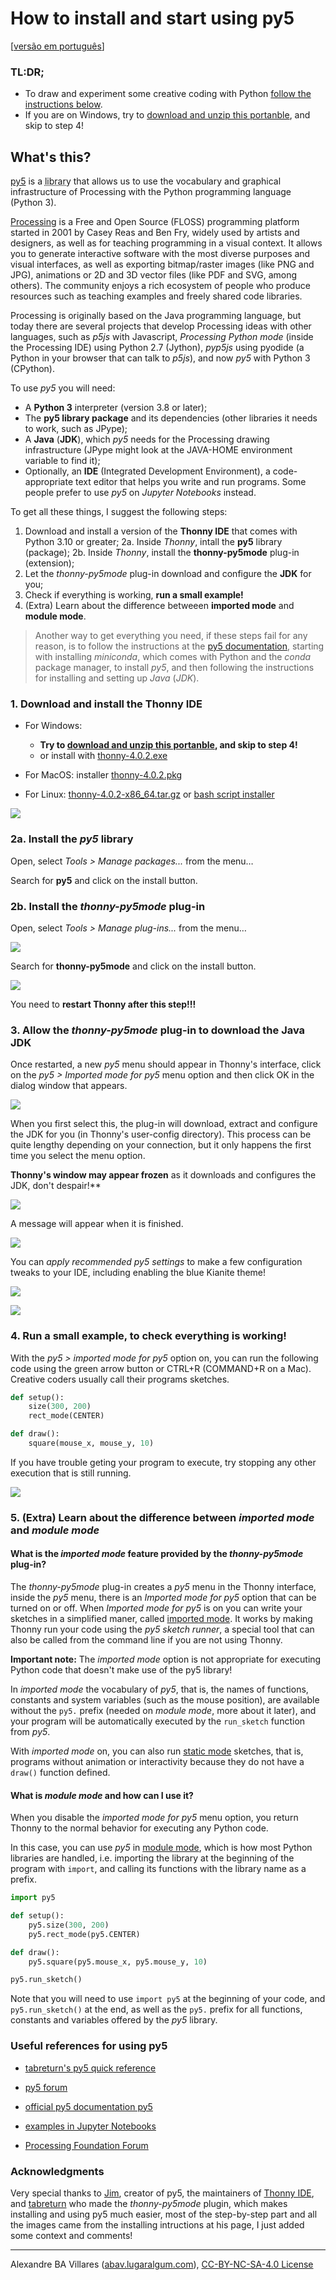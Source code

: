 # How to install and start using py5

[[versão em português](index.md)]

### TL:DR;

- To draw and experiment some creative coding with Python [follow the instructions below](https://abav.lugaralgum.com/como-instalar-py5/index-EN.html#1-download-and-install-the-thonny-ide).
- If you are on Windows, try to [download and unzip this portanble](https://www.dropbox.com/s/3ue4cx3yf372teg/thonny-4-with-py5-windows-portable.zip?dl=0), and skip to step 4!

## What's this?

[py5](https://github.com/py5coding) is a <ins title="Libraries are packages of complementary software functions made by other people to help you develop your own programs" style="text-decoration:underline; text-decoration-style: dotted;">library</ins> that allows us to use the vocabulary and graphical infrastructure of Processing with the Python programming language (Python 3).

[Processing](http://processsing.org/) is a Free and Open Source (FLOSS) programming platform started in 2001 by Casey Reas and Ben Fry, widely used by artists and designers, as well as for teaching programming in a visual context. It allows you to generate interactive software with the most diverse purposes and visual interfaces, as well as exporting bitmap/raster images (like PNG and JPG), animations or 2D and 3D vector files (like PDF and SVG, among others). The community enjoys a rich ecosystem of people who produce resources such as teaching examples and freely shared code libraries.

Processing is originally based on the Java programming language, but today there are several projects that develop Processing ideas with other languages, such as *p5js* with Javascript, *Processing Python mode* (inside the Processing IDE) using Python 2.7 (Jython), *pyp5js* using pyodide (a Python in your browser that can talk to *p5js*), and now *py5* with Python 3 (CPython).

To use *py5* you will need:

- A **Python 3** interpreter (version 3.8 or later);
- The **py5 library package** and its dependencies (other libraries it needs to work, such as JPype);
- A **Java** (**JDK**), which *py5* needs for the Processing drawing infrastructure (JPype might look at the JAVA-HOME environment variable to find it);
- Optionally, an **IDE** (Integrated Development Environment), a code-appropriate text editor that helps you write and run programs. Some people prefer to use *py5* on *Jupyter Notebooks* instead.

To get all these things, I suggest the following steps:

1. Download and install a version of the **Thonny IDE** that comes with Python 3.10 or greater;
2a. Inside *Thonny*, intall the **py5** library (package);
2b. Inside *Thonny*, install the **thonny-py5mode** plug-in (extension); 
4. Let the *thonny-py5mode* plug-in download and configure the **JDK** for you;
5. Check if everything is working, **run a small example!**
6. (Extra) Learn about the difference betweeen **imported mode** and **module mode**. 

>  Another way to get everything you need, if these steps fail for any reason, is to follow the instructions at the [py5 documentation](https://py5coding.org/content/install.html), starting with installing *miniconda*, which comes with Python and the *conda* package manager, to install *py5*, and then following the instructions for installing and setting up *Java* (*JDK*).

### 1. Download and install the Thonny IDE


- For Windows: 

    - **Try to [download and unzip this portanble](https://www.dropbox.com/s/3ue4cx3yf372teg/thonny-4-with-py5-windows-portable.zip?dl=0), and skip to step 4!**
    - or install with [thonny-4.0.2.exe](https://github.com/thonny/thonny/releases/download/v4.0.2/thonny-4.0.2.exe)

- For MacOS: installer [thonny-4.0.2.pkg](https://github.com/thonny/thonny/releases/download/v4.0.2/thonny-4.0.2.pkg) 

- For Linux: [thonny-4.0.2-x86_64.tar.gz](https://github.com/thonny/thonny/releases/download/v4.0.2/thonny-4.0.2-x86_64.tar.gz) or [bash script installer](https://github.com/thonny/thonny/releases/download/v4.0.2/thonny-4.0.2.bash)

![](https://raw.githubusercontent.com/tabreturn/thonny-py5mode/main/screenshots/02-start-splash.png)


### 2a. Install the *py5* library

Open, select *Tools > Manage packages...* from the menu…

Search for **py5** and click on the install button.

### 2b. Install the *thonny-py5mode* plug-in

Open, select *Tools > Manage plug-ins...* from the menu…

![](https://raw.githubusercontent.com/tabreturn/thonny-py5mode/main/screenshots/03.01-manage-plug-ins.png)

Search for **thonny-py5mode** and click on the install button.

![](https://raw.githubusercontent.com/tabreturn/thonny-py5mode/main/screenshots/03.02-install-plug-in.png)

You need to __restart Thonny after this step!!!__

### 3. Allow the *thonny-py5mode* plug-in to download the Java JDK

Once restarted, a new *py5* menu should appear in Thonny's interface, click on the *py5 > Imported mode for py5* menu option and then click OK in the dialog window that appears.

![](https://raw.githubusercontent.com/tabreturn/thonny-py5mode/main/screenshots/04.01-activate-imported-mode.png)

When you first select this, the plug-in will download, extract and configure the JDK for you (in Thonny's user-config directory). This process can be quite lengthy depending on your connection, but it only happens the first time you select the menu option.

**Thonny's window may appear frozen** as it downloads and configures the JDK, don't despair!**

![](https://raw.githubusercontent.com/tabreturn/thonny-py5mode/main/screenshots/04.02-download-jdk.png)

A message will appear when it is finished.

![](https://raw.githubusercontent.com/tabreturn/thonny-py5mode/main/screenshots/04.03-download-jdk-done.png)

You can *apply recommended py5 settings* to make a few configuration tweaks to your IDE, including enabling the blue Kianite theme! 

![](https://raw.githubusercontent.com/tabreturn/thonny-py5mode/main/screenshots/05-apply-recommended-settings.png)

![](https://raw.githubusercontent.com/tabreturn/thonny-py5mode/main/screenshots/06.01-imported-activated.png)


### 4. Run a small example, to check everything is working!

With the *py5 > imported mode for py5* option on, you can run the following code using the green arrow button or CTRL+R (COMMAND+R on a Mac). Creative coders usually call their programs sketches.

```python
def setup():
    size(300, 200)
    rect_mode(CENTER)

def draw():
    square(mouse_x, mouse_y, 10)
```

If you have trouble geting your program to execute, try stopping any other execution that is still running.

![](https://raw.githubusercontent.com/tabreturn/thonny-py5mode/main/screenshots/06.02-running-sketch.png)

### 5. (Extra) Learn about the difference between *imported mode* and *module mode*

#### What is the *imported mode* feature provided by the *thonny-py5mode* plug-in?

The *thonny-py5mode* plug-in creates a *py5* menu in the Thonny interface, inside the *py5* menu, there is an *Imported mode for py5* option that can be turned on or off. When *Imported mode for py5* is on you can write your sketches in a simplified maner, called [imported mode](https://py5coding.org/content/py5_modes.html#imported-mode). It works by making Thonny run your code using the *py5 sketch runner*, a special tool that can also be called from the command line if you are not using Thonny.

**Important note:** The *imported mode* option is not appropriate for executing Python code that doesn't make use of the py5 library!

In *imported mode* the vocabulary of *py5*, that is, the names of functions, constants and system variables (such as the mouse position), are available without the `py5.` prefix (needed on *module mode*, more about it later), and your program will be automatically executed by the `run_sketch` function from *py5*.

With *imported mode* on, you can also run [static mode](https://py5coding.org/content/py5_modes.html#static-mode) sketches, that is, programs without animation or interactivity because they do not have a `draw()` function defined.

#### What is *module mode* and how can I use it?

When you disable the *imported mode for py5* menu option, you return Thonny to the normal behavior for executing any Python code.

In this case, you can use *py5* in [module mode](https://py5coding.org/content/py5_modes.html#module-mode), which is how most Python libraries are handled, i.e. importing the library at the beginning of the program with `import`, and calling its functions with the library name as a prefix.

```python
import py5

def setup():
    py5.size(300, 200)
    py5.rect_mode(py5.CENTER)

def draw():
    py5.square(py5.mouse_x, py5.mouse_y, 10)

py5.run_sketch()
```

Note that you will need to use `import py5` at the beginning of your code, and `py5.run_sketch()` at the end, as well as the `py5.` prefix for all functions, constants and variables offered by the *py5* library.

### Useful references for using py5

- [tabreturn's py5 quick reference](https://github.com/tabreturn/processing.py-cheat-sheet/blob/pt-br/py5/py5_cc.pdf)

- [py5 forum](https://github.com/py5coding/py5generator/discussions)

- [official py5 documentation py5](http://py5coding.org/)

- [examples in Jupyter Notebooks](https://github.com/py5coding/py5examples)

- [Processing Foundation Forum](https://discourse.processing.org/)

### Acknowledgments

Very special thanks to [Jim](https://twitter.com/py5coding), creator of py5, the maintainers of [Thonny IDE](https://twitter.com/thonnyIDE), and [tabreturn](https://twitter.com/tabreturn) who made the *thonny-py5mode* plugin, which makes installing and using py5 much easier, most of the step-by-step part and all the images came from the installing intructions at his page, I just added some context and comments!

---

Alexandre BA Villares ([abav.lugaralgum.com](https://abav.lugaralgum.com/)), [CC-BY-NC-SA-4.0 License](https://creativecommons.org/licenses/by-nc-sa/4.0/)
